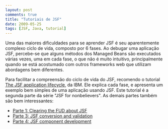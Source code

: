 ```yaml
---
layout: post
comments: true
title: "Tutoriais de JSF"
date: 2009-05-25
tags: [JSF, Java, tutorial]
---
```

Uma das maiores dificuldades para se aprender JSF é seu aparentemente complexo ciclo de vida, composto por 6 fases. Ao debugar uma aplicação JSF, percebe-se que alguns métodos dos Managed Beans são executados várias vezes, uma em cada fase, o que não é muito intuitivo, principalmente quando se está acostumado com outros frameworks web que utilizam abordagens bem diferentes.

Para facilitar a compreensão do ciclo de vida do JSF, recomendo o tutorial [The JSF application lifecycle](http://www.ibm.com/developerworks/java/library/j-jsf2/index.html), da IBM. Ele explica cada fase, e apresenta um exemplo bem simples de uma aplicação usando JSF. Este tutorial é a segunda parte da série "JSF for nonbelievers". As demais partes também são bem interessantes:

- [Parte 1: Clearing the FUD about JSF](http://www.ibm.com/developerworks/java/library/j-jsf1/index.html)
- [Parte 3: JSF conversion and validation](http://www.ibm.com/developerworks/java/library/j-jsf3/index.html)
- [Parte 4: JSF component development](http://www.ibm.com/developerworks/java/library/j-jsf4/index.html)
